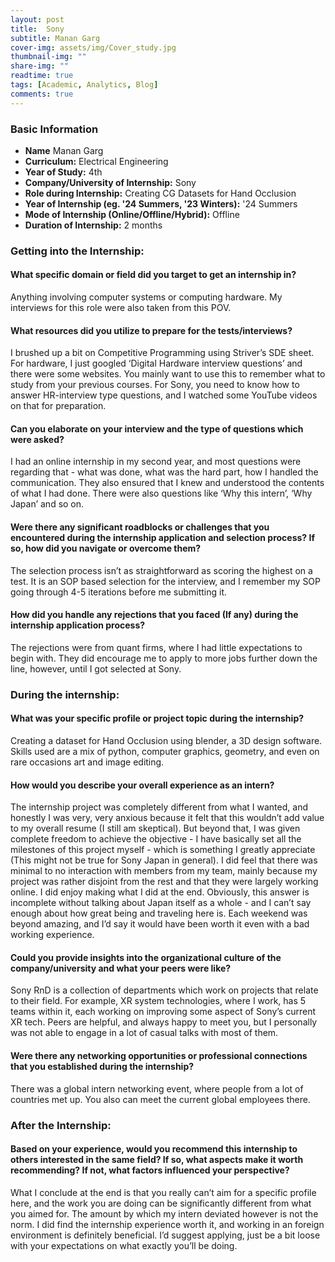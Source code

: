 ```yaml
---
layout: post
title:  Sony
subtitle: Manan Garg
cover-img: assets/img/Cover_study.jpg
thumbnail-img: ""
share-img: ""
readtime: true
tags: [Academic, Analytics, Blog]
comments: true
---
```


### Basic Information

- **Name** Manan Garg
- **Curriculum:** Electrical Engineering
- **Year of Study:** 4th
- **Company/University of Internship:**  Sony
- **Role during Internship:** Creating CG Datasets for Hand Occlusion
- **Year of Internship (eg. \'24 Summers, \'23 Winters):** '24 Summers
- **Mode of Internship (Online/Offline/Hybrid):** Offline
- **Duration of Internship:** 2 months

### Getting into the Internship:

#### What specific domain or field did you target to get an internship in?
Anything involving computer systems or computing hardware. My interviews for this role were also
taken from this POV.


#### What resources did you utilize to prepare for the tests/interviews?
I brushed up a bit on Competitive Programming using Striver’s SDE sheet. For hardware, I just googled
‘Digital Hardware interview questions’ and there were some websites. You mainly want to use this to
remember what to study from your previous courses. For Sony, you need to know how to answer
HR-interview type questions, and I watched some YouTube videos on that for preparation.

#### Can you elaborate on your interview and the type of questions which were asked?
I had an online internship in my second year, and most questions were regarding that - what was done,
what was the hard part, how I handled the communication. They also ensured that I knew and understood
the contents of what I had done. There were also questions like ‘Why this intern’, ‘Why Japan’ and so on.

#### Were there any significant roadblocks or challenges that you encountered during the internship application and selection process? If so, how did you navigate or overcome them?
The selection process isn’t as straightforward as scoring the highest on a test. It is an SOP based
selection for the interview, and I remember my SOP going through 4-5 iterations before me submitting it.

#### How did you handle any rejections that you faced (If any) during the internship application process?
The rejections were from quant firms, where I had little expectations to begin with. They did encourage
me to apply to more jobs further down the line, however, until I got selected at Sony.

### During the internship:

#### What was your specific profile or project topic during the internship?
Creating a dataset for Hand Occlusion using blender, a 3D design software. Skills used are a mix of
python, computer graphics, geometry, and even on rare occasions art and image editing.

#### How would you describe your overall experience as an intern?

The internship project was completely different from what I wanted, and honestly I was very, very
anxious because it felt that this wouldn’t add value to my overall resume (I still am skeptical). But beyond
that, I was given complete freedom to achieve the objective - I have basically set all the milestones of this
project myself - which is something I greatly appreciate (This might not be true for Sony Japan in
general). I did feel that there was minimal to no interaction with members from my team, mainly because
my project was rather disjoint from the rest and that they were largely working online. I did enjoy making
what I did at the end.
Obviously, this answer is incomplete without talking about Japan itself as a whole - and I can’t say
enough about how great being and traveling here is. Each weekend was beyond amazing, and I’d say it
would have been worth it even with a bad working experience.

#### Could you provide insights into the organizational culture of the company/university and what your peers were like?
Sony RnD is a collection of departments which work on projects that relate to their field. For example,
XR system technologies, where I work, has 5 teams within it, each working on improving some aspect of
Sony’s current XR tech. Peers are helpful, and always happy to meet you, but I personally was not able to
engage in a lot of casual talks with most of them.


#### Were there any networking opportunities or professional connections that you established during the internship?
There was a global intern networking event, where people from a lot of countries met up. You also can
meet the current global employees there.

### After the Internship:

#### Based on your experience, would you recommend this internship to others interested in the same field? If so, what aspects make it worth recommending? If not, what factors influenced your perspective?
What I conclude at the end is that you really can’t aim for a specific profile here, and the work you are
doing can be significantly different from what you aimed for. The amount by which my intern deviated
however is not the norm. I did find the internship experience worth it, and working in an foreign
environment is definitely beneficial. I’d suggest applying, just be a bit loose with your expectations on
what exactly you’ll be doing.
